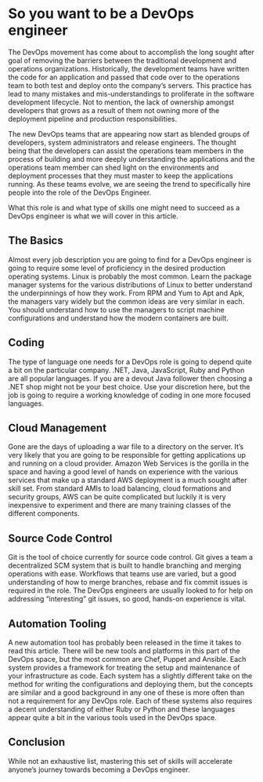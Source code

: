 # So you want to be a DevOps engineer
The DevOps movement has come about to accomplish the long sought after goal of removing the barriers between the traditional development and operations organizations. Historically, the development teams have written the code for an application and passed that code over to the operations team to both test and deploy onto the company’s servers. This practice has lead to many mistakes and mis-understandings to proliferate in the software development lifecycle. Not to mention, the lack of ownership amongst developers that grows as a result of them not owning more of the deployment pipeline and production responsibilities.

The new DevOps teams that are appearing now start as blended groups of developers, system administrators and release engineers. The thought being that the developers can assist the operations team members in the process of building and more deeply understanding the applications and the operations team member can shed light on the environments and deployment processes that they must master to keep the applications running. As these teams evolve, we are seeing the trend to specifically hire people into the role of the DevOps Engineer.

What this role is and what type of skills one might need to succeed as a DevOps engineer is what we will cover in this article.

## The Basics
Almost every job description you are going to find for a DevOps engineer is going to require some level of proficiency in the desired production operating systems.  Linux is probably the most common. Learn the package manager systems for the various distributions of Linux to better understand the underpinnings of how they work.  From RPM and Yum to Apt and Apk, the managers vary widely but the common ideas are very similar in each. You should understand how to use the managers to script machine configurations and understand how the modern containers are built.

## Coding 
The type of language one needs for a DevOps role is going to depend quite a bit on the particular company. .NET, Java, JavaScript, Ruby and Python are all popular languages. If you are a devout Java follower then choosing a .NET shop might not be your best choice.  Use your discretion here, but the job is going to require a working knowledge of coding in one more focused languages.

## Cloud Management 
Gone are the days of uploading a war file to a directory on the server. It’s very likely that you are going to be responsible for getting applications up and running on a cloud provider. Amazon Web Services is the gorilla in the space and having a good level of hands on experience with the various services that make up a standard AWS deployment is a much sought after skill set. From standard AMIs to load balancing, cloud formations and security groups, AWS can be quite complicated but luckily it is very inexpensive to experiment and there are many training classes of the different components.

## Source Code Control
Git is the tool of choice currently for source code control. Git   gives a team a decentralized SCM system that is built to handle branching and merging operations with ease. Workflows that teams use are varied, but a good understanding of how to merge branches, rebase and fix commit issues is required in the role. The DevOps engineers are usually looked to for help on addressing “interesting” git issues, so good, hands-on experience is vital.

## Automation Tooling
A new automation tool has probably been released in the time it takes to read this article. There will be new tools and platforms in this part of the DevOps space, but the most common are Chef, Puppet and Ansible. Each system provides a framework for treating the setup and maintenance of your infrastructure as code. Each system has a slightly different take on the method for writing the configurations and deploying them, but the concepts are similar and a good background in any one of these is more often than not a requirement for any DevOps role. Each of these systems also requires a decent understanding of either Ruby or Python and these languages appear quite a bit in the various tools used in the DevOps space.

## Conclusion
While not an exhaustive list, mastering this set of skills will accelerate anyone’s journey towards becoming a DevOps engineer.

